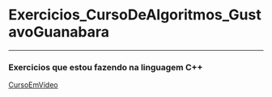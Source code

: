 # Exercicios_CursoDeAlgoritmos_GustavoGuanabara
***
### Exercicios que estou fazendo na linguagem C++
[CursoEmVídeo](https://www.cursoemvideo.com/curso/curso-de-algoritmo/)


